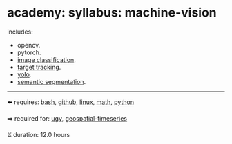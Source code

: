 # academy: syllabus: machine-vision

includes:
- opencv.
- pytorch.
- [image classification](https://github.com/kamangir/bluer-algo/blob/main/bluer_algo/docs/image_classifier).
- [target tracking](https://github.com/kamangir/bluer-algo/blob/main/bluer_algo/docs/tracker).
- [yolo](https://github.com/kamangir/bluer-algo/blob/main/bluer_algo/docs/yolo).
- [semantic segmentation](https://github.com/kamangir/roofai).

---

⬅️ requires: [bash](./bash.md), [github](./github.md), [linux](./linux.md), [math](./math.md), [python](./python.md)

➡️ required for: [ugv](./ugv.md), [geospatial-timeseries](./geospatial-timeseries.md)

⏳ duration: 12.0 hours

